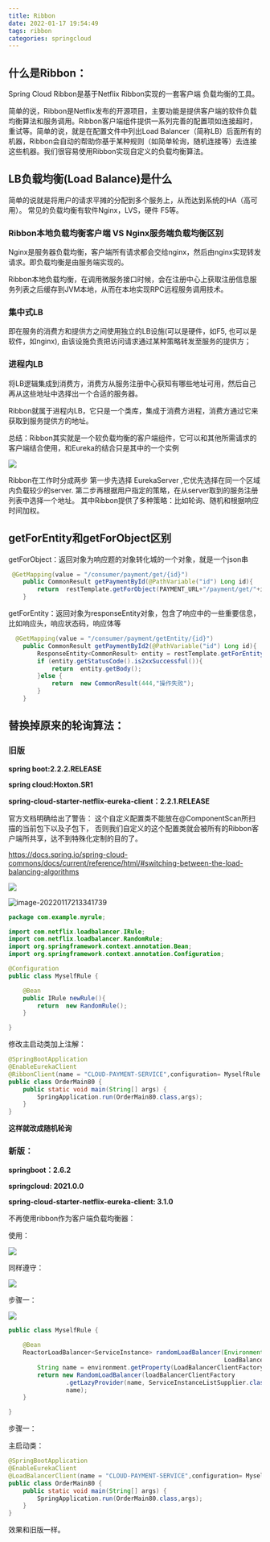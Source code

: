 ```yaml
---
title: Ribbon
date: 2022-01-17 19:54:49
tags: ribbon
categories: springcloud
---
```






## 什么是Ribbon：

Spring Cloud Ribbon是基于Netflix Ribbon实现的一套客户端       负载均衡的工具。

简单的说，Ribbon是Netflix发布的开源项目，主要功能是提供客户端的软件负载均衡算法和服务调用。Ribbon客户端组件提供一系列完善的配置项如连接超时，重试等。简单的说，就是在配置文件中列出Load Balancer（简称LB）后面所有的机器，Ribbon会自动的帮助你基于某种规则（如简单轮询，随机连接等）去连接这些机器。我们很容易使用Ribbon实现自定义的负载均衡算法。

## LB负载均衡(Load Balance)是什么

简单的说就是将用户的请求平摊的分配到多个服务上，从而达到系统的HA（高可用）。
常见的负载均衡有软件Nginx，LVS，硬件 F5等。

### Ribbon本地负载均衡客户端 VS Nginx服务端负载均衡区别

 Nginx是服务器负载均衡，客户端所有请求都会交给nginx，然后由nginx实现转发请求。即负载均衡是由服务端实现的。

 Ribbon本地负载均衡，在调用微服务接口时候，会在注册中心上获取注册信息服务列表之后缓存到JVM本地，从而在本地实现RPC远程服务调用技术。

### 集中式LB

即在服务的消费方和提供方之间使用独立的LB设施(可以是硬件，如F5, 也可以是软件，如nginx), 由该设施负责把访问请求通过某种策略转发至服务的提供方；

### 进程内LB

将LB逻辑集成到消费方，消费方从服务注册中心获知有哪些地址可用，然后自己再从这些地址中选择出一个合适的服务器。

Ribbon就属于进程内LB，它只是一个类库，集成于消费方进程，消费方通过它来获取到服务提供方的地址。

总结：Ribbon其实就是一个软负载均衡的客户端组件，它可以和其他所需请求的客户端结合使用，和Eureka的结合只是其中的一个实例



![](https://edu-1395430748.oss-cn-beijing.aliyuncs.com/images/imgs/20220117200616.png)

Ribbon在工作时分成两步
第一步先选择 EurekaServer ,它优先选择在同一个区域内负载较少的server.
第二步再根据用户指定的策略，在从server取到的服务注册列表中选择一个地址。
其中Ribbon提供了多种策略：比如轮询、随机和根据响应时间加权。



## getForEntity和getForObject区别



getForObject：返回对象为响应题的对象转化城的一个对象，就是一个json串

```java
 @GetMapping(value = "/consumer/payment/get/{id}")
    public CommonResult getPaymentById(@PathVariable("id") Long id){
        return  restTemplate.getForObject(PAYMENT_URL+"/payment/get/"+id,CommonResult.class);
    }
```



getForEntity：返回对象为responseEntity对象，包含了响应中的一些重要信息，比如响应头，响应状态码，响应体等

```java
  @GetMapping(value = "/consumer/payment/getEntity/{id}")
    public CommonResult getPaymentById2(@PathVariable("id") Long id){
        ResponseEntity<CommonResult> entity = restTemplate.getForEntity(PAYMENT_URL + "/payment/get/" + id, CommonResult.class);
        if (entity.getStatusCode().is2xxSuccessful()){
            return  entity.getBody();
        }else {
            return  new CommonResult(444,"操作失败");
        }
    }
```



## 替换掉原来的轮询算法：

### **旧版**

**spring boot:2.2.2.RELEASE**

**spring cloud:Hoxton.SR1**

**spring-cloud-starter-netflix-eureka-client：2.2.1.RELEASE**

官方文档明确给出了警告：
这个自定义配置类不能放在@ComponentScan所扫描的当前包下以及子包下，
否则我们自定义的这个配置类就会被所有的Ribbon客户端所共享，达不到特殊化定制的目的了。

https://docs.spring.io/spring-cloud-commons/docs/current/reference/html/#switching-between-the-load-balancing-algorithms

![](https://edu-1395430748.oss-cn-beijing.aliyuncs.com/images/imgs/20220117220909.png)

![image-20220117213341739](C:\Users\ASUS\AppData\Roaming\Typora\typora-user-images\image-20220117213341739.png)

```java
package com.example.myrule;

import com.netflix.loadbalancer.IRule;
import com.netflix.loadbalancer.RandomRule;
import org.springframework.context.annotation.Bean;
import org.springframework.context.annotation.Configuration;

@Configuration
public class MyselfRule {

    @Bean
    public IRule newRule(){
        return  new RandomRule();
    }

}

```



修改主启动类加上注解：

```java
@SpringBootApplication
@EnableEurekaClient
@RibbonClient(name = "CLOUD-PAYMENT-SERVICE",configuration= MyselfRule.class)
public class OrderMain80 {
    public static void main(String[] args) {
        SpringApplication.run(OrderMain80.class,args);
    }
}

```

**这样就改成随机轮询**

### 新版：

**springboot：2.6.2**

**springcloud: 2021.0.0**

**spring-cloud-starter-netflix-eureka-client: 3.1.0**

不再使用ribbon作为客户端负载均衡器：

使用：

![](https://edu-1395430748.oss-cn-beijing.aliyuncs.com/images/imgs/20220117222317.png)

同样遵守：

![](https://edu-1395430748.oss-cn-beijing.aliyuncs.com/images/imgs/20220117220909.png)

步骤一：

![](https://edu-1395430748.oss-cn-beijing.aliyuncs.com/images/imgs/20220117213338.png)

```java
public class MyselfRule {

    @Bean
    ReactorLoadBalancer<ServiceInstance> randomLoadBalancer(Environment environment,
                                                            LoadBalancerClientFactory loadBalancerClientFactory) {
        String name = environment.getProperty(LoadBalancerClientFactory.PROPERTY_NAME);
        return new RandomLoadBalancer(loadBalancerClientFactory
                .getLazyProvider(name, ServiceInstanceListSupplier.class),
                name);
    }

}

```

步骤一：

主启动类：

```java
@SpringBootApplication
@EnableEurekaClient
@LoadBalancerClient(name = "CLOUD-PAYMENT-SERVICE",configuration= MyselfRule.class)
public class OrderMain80 {
    public static void main(String[] args) {
        SpringApplication.run(OrderMain80.class,args);
    }
}

```

效果和旧版一样。
